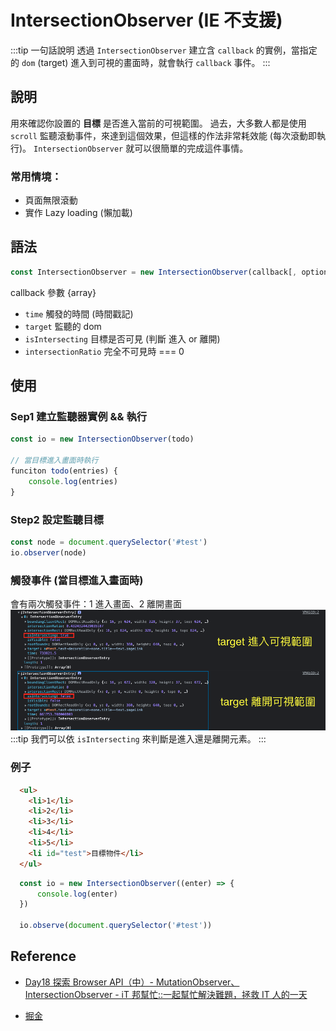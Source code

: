 # IntersectionObserver (IE 不支援)

:::tip 一句話說明
透過 `IntersectionObserver` 建立含 `callback` 的實例，當指定的 `dom` (target) 進入到可視的畫面時，就會執行 `callback` 事件。
:::

## 說明
用來確認你設置的 **目標** 是否進入當前的可視範圍。
過去，大多數人都是使用 `scroll` 監聽滾動事件，來達到這個效果，但這樣的作法非常耗效能 (每次滾動即執行)。 `IntersectionObserver` 就可以很簡單的完成這件事情。

### 常用情境：
- 頁面無限滾動
- 實作 Lazy loading (懶加載)

## 語法

```jsx
const IntersectionObserver = new IntersectionObserver(callback[, option])
```

callback 參數 {array}

- `time` 觸發的時間 (時間戳記)
- `target` 監聽的 dom
- `isIntersecting` 目標是否可見 (判斷 進入 or 離開)
- `intersectionRatio` 完全不可見時 === 0

## 使用

### Sep1 建立監聽器實例 && 執行

```js
const io = new IntersectionObserver(todo)

// 當目標進入畫面時執行
funciton todo(entries) {
	console.log(entries)
}
```

### Step2 設定監聽目標

```js
const node = document.querySelector('#test')
io.observer(node)
```

### 觸發事件 (當目標進入畫面時)
會有兩次觸發事件：1 進入畫面、2 離開畫面
![由此可見，我們可以依 `isIntersecting` 來判斷是進入還是離開元素。](./img/intersectionObserver.png)
:::tip
我們可以依 `isIntersecting` 來判斷是進入還是離開元素。
:::

### 例子

```html
  <ul>
  	<li>1</li>
  	<li>2</li>
  	<li>3</li>
  	<li>4</li>
  	<li>5</li>
  	<li id="test">目標物件</li>
  </ul>
```

```js
  const io = new IntersectionObserver((enter) => {
      console.log(enter)
  })

  io.observe(document.querySelector('#test'))
```



## Reference
- [Day18 探索 Browser API（中）- MutationObserver、IntersectionObserver - iT 邦幫忙::一起幫忙解決難題，拯救 IT 人的一天](https://ithelp.ithome.com.tw/articles/10217810)

- [掘金](https://juejin.cn/post/7028744289890861063)